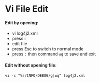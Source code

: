# Vi File Edit

#### Edit by opening:

- vi log4j2.xml
- press i
- edit file
- press Esc to switch to normal mode
- press `:` then command `wq` to save and exit



#### Edit without opening file:

```
vi -c "%s/INFO/DEBUG/g|wq" log4j2.xml
```

